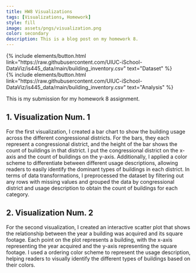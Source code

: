 ```yaml
---
title: HW8 Visualizations
tags: [Visualizations, Homework]
style: fill
image: assets/pngs/visualization.png
color: secondary
description: This is a blog post on my homework 8.
---
```

<div class="middle">
{% include elements/button.html link="https://raw.githubusercontent.com/UIUC-iSchool-DataViz/is445_data/main/building_inventory.csv" text="Dataset" %}
</div>

<div class="middle">
{% include elements/button.html link="https://raw.githubusercontent.com/UIUC-iSchool-DataViz/is445_data/main/building_inventory.csv" text="Analysis" %}
</div>  

This is my submission for my homework 8 assignment.

## 1. Visualization Num. 1

For the first visualization, I created a bar chart to show the building usage across the different congressional districts. For the bars, they each represent a congressional district, and the height of the bar shows the count of buildings in that district. I put the congressional district on the x-axis and the count of buildings on the y-axis. Additionally, I applied a color scheme to differentiate between different usage descriptions, allowing readers to easily identify the dominant types of buildings in each district. In terms of data transformations, I preprocessed the dataset by filtering out any rows with missing values and grouped the data by congressional district and usage description to obtain the count of buildings for each category.  

<vegachart schema-url="{{ site.baseurl }}/assets/json/viz1.json" style="width: 100%"></vegachart>

## 2. Visualization Num. 2

For the second visualization, I created an interactive scatter plot that shows the relationship between the year a building was acquired and its square footage. Each point on the plot represents a building, with the x-axis representing the year acquired and the y-axis representing the square footage. I used a ordering color scheme to represent the usage description, helping readers to visually identify the different types of buildings based on their colors.  

<vegachart schema-url="{{ site.baseurl }}/assets/json/viz2.json" style="width: 100%"></vegachart>